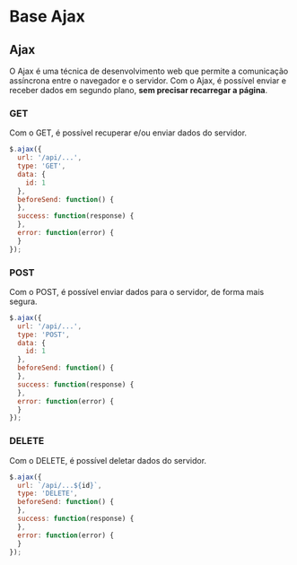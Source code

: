 # Base Ajax

## Ajax
O Ajax é uma técnica de desenvolvimento web que permite a comunicação assíncrona entre o navegador e o servidor. Com o Ajax, é possível enviar e receber dados em segundo plano, **sem precisar recarregar a página**.

### GET
Com o GET, é possível recuperar e/ou enviar dados do servidor.
```js
$.ajax({
  url: '/api/...',
  type: 'GET',
  data: {
    id: 1
  },
  beforeSend: function() {
  },
  success: function(response) {
  },
  error: function(error) {
  }
});
```

### POST
Com o POST, é possível enviar dados para o servidor, de forma mais segura.
```js
$.ajax({
  url: '/api/...',
  type: 'POST',
  data: {
    id: 1
  },
  beforeSend: function() {
  },
  success: function(response) {
  },
  error: function(error) {
  }
});
```

### DELETE
Com o DELETE, é possível deletar dados do servidor.
```js
$.ajax({
  url: `/api/...${id}`,
  type: 'DELETE',
  beforeSend: function() {
  },
  success: function(response) {
  },
  error: function(error) {
  }
});
```
